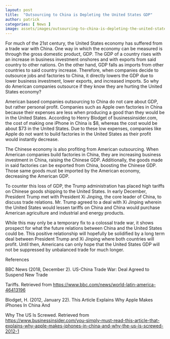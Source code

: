 ```yaml
---
layout: post
title:  "Outsourcing to China is Depleting the United States GDP"
author: patrick
categories: [ News ]
image: assets/images/outsourcing-to-china-is-depleting-the-united-states-gdp.jpg
---
```


 

For much of the 21st century, the United States economy has suffered from a trade war with China. One way in which the economy can be measured is through the gross domestic product, GDP. The GDP of a country rises with an increase in business investment onshores and with exports from said country to other nations. On the other hand, GDP falls as imports from other countries to said country increase. Therefore, when companies decide to outsource jobs and factories to China, it directly lowers the GDP due to lower business investment, lower exports, and increased imports. So why do American companies outsource if they know they are hurting the United States economy?

 

American based companies outsourcing to China do not care about GDP, but rather personal profit. Companies such as Apple own factories in China because their expenses are less when producing a good than they would be in the United States. According to Henry Blodget of businessinsider.com, the cost of making one iPhone in China is $8, whereas the cost would be about $73 in the United States. Due to these low expenses, companies like Apple do not want to build factories in the United States as their profit would instantly decrease.

 

The Chinese economy is also profiting from American outsourcing. When American companies build factories in China, they are increasing business investment in China, raising the Chinese GDP. Additionally, the goods made in said factories can be exported from China, boosting the Chinese GDP. Those same goods must be imported by the American economy, decreasing the American GDP.

 

To counter this loss of GDP, the Trump administration has placed high tariffs on Chinese goods shipping to the United States. In early December, President Trump met with President Xi Jinping, the core leader of China, to discuss trade relations. Mr. Trump agreed to a deal with Xi Jinping wherein the United States would lessen tariffs on China and China would purchase American agriculture and industrial and energy products.

 

While this may only be a temporary fix to a colossal trade war, it shows prospect for what the future relations between China and the United States could be. This positive relationship will hopefully be solidified by a long term deal between President Trump and Xi Jinping where both countries will profit. Until then, Americans can only hope that the United States GDP will not be suppressed by unbalanced trade for much longer.

 

References

 

BBC News (2018, December 2). US-China Trade War: Deal Agreed to Suspend New Trade

Tariffs. Retrieved from https://www.bbc.com/news/world-latin-america-46413196

 

Blodget, H. (2012, January 22). This Article Explains Why Apple Makes iPhones In China And

Why The US Is Screwed. Retrieved from https://www.businessinsider.com/you-simply-must-read-this-article-that-explains-why-apple-makes-iphones-in-china-and-why-the-us-is-screwed-2012-1

 


